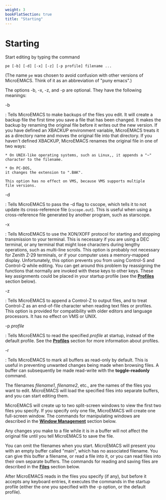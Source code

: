 ```yaml
---
weight: 3
bookFlatSection: true
title: "Starting"
---
```


# Starting



Start editing by typing the command

    pe [-b] [-d] [-x] [-z] [-p profile] filename ...

(The name `pe` was chosen to avoid confusion with other versions
of MicroEMACS.  Think of it as an abbreviation of "puny emacs".)

The options -b, -x, -z, and -p are optional.  They have the following
meanings:

-b

:   Tells MicroEMACS to make backups of the files you edit.
    It will create a backup file the first time you save a file that has been
    changed.  It makes the backup by renaming the original file
    before it writes out the new version.  If you have defined an
    XBACKUP environment variable, MicroEMACS treats it as a directory
    name and moves the original file into that directory.  If you haven't
    defined XBACKUP, MicroEMACS renames the original file in one of two ways:

    * On UNIX-like operating systems, such as Linux,, it appends a "~" character to the filename.

    * On PC-DOS,
    it changes the extension to ".BAK".

    This option has no effect on VMS, because VMS supports multiple
    file versions.

-d

:   Tells MicroEMACS to pass the -d flag to cscope, which tells it
    to not update its cross-reference file (`cscope.out`).  This is useful when using
    a cross-reference file generated by another program, such as starscope.

-x

:   Tells MicroEMACS to use the XON/XOFF
    protocol for starting
    and stopping transmission to your terminal.  This is necessary if
    you are using a DEC terminal, or any terminal that might lose characters
    during lengthy operations, such as multi-line scrolls.
    This option is probably not necessary for Zenith Z-29
    terminals, or if your computer uses a memory-mapped display.
    Unfortunately, this option prevents you from using Control-S
    and Control-Q while editing.
    You can get around this problem by
    reassigning the functions that normally are invoked with these
    keys to other keys.  These key assignments could be placed in
    your startup profile (see the [**Profiles**](#profiles) section below).

-z

:   Tells MicroEMACS to append a
    Control-Z to output files, and to
    treat Control-Z as an end-of-file character when reading text files
    or profiles.  This option is provided for compatibility with older
    editors and language processors.  It has no effect on VMS or UNIX.

-p *profile*

:   Tells MicroEMACS to read the specified
    *profile* at startup,
    instead of the default profile.  See the [**Profiles**](#profiles) section for
    more information about profiles.

-r

:   Tells MicroEMACS to mark all buffers as read-only by default.  This
    is useful in preventing unwanted changes being made when browsing files.
    A buffer can subsequently be made read-write with the
    **toggle-readonly** command.

The filenames *filename1*, *filename2*, etc., are the names
of the files you want to edit.  MicroEMACS
will load the specified files into separate buffers,
and you can start editing them.

MicroEMACS will create up to two
split-screen windows to view the first two files you specify.
If you specify only one file, MicroEMACS will create one full-screen
window.  The commands for manipulating windows are described in the
[**Window Management**](#window-management) section below.

Any changes you make to a file while it is in a buffer will not affect
the original file until you tell MicroEMACS to save the file.

You can omit the filenames when you start.  MicroEMACS will present you
with an empty buffer called "main", which has no associated filename.
You can give this buffer a filename, or read a file into it,
or you can read files
into their own separate buffers.  The commands for reading and saving files
are described in the [**Files**](#files) section below.

After MicroEMACS reads in the files you specify (if any), but before
it accepts any keyboard entries,
it executes
the commands in the startup profile (either the one you specified
with the -p option, or the default profile).

